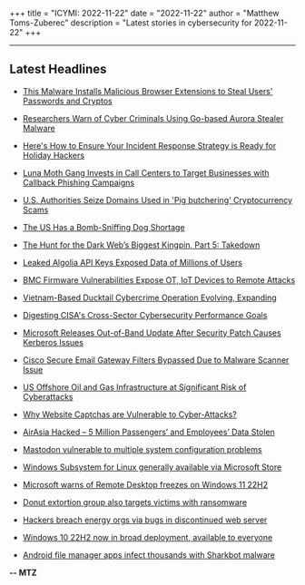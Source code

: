 +++
title = "ICYMI: 2022-11-22"
date = "2022-11-22"
author = "Matthew Toms-Zuberec"
description = "Latest stories in cybersecurity for 2022-11-22"
+++

---------------------------------------------------------------------------
## Latest Headlines
- [This Malware Installs Malicious Browser Extensions to Steal Users' Passwords and Cryptos](https://thehackernews.com/2022/11/this-malware-installs-malicious-browser.html)

- [Researchers Warn of Cyber Criminals Using Go-based Aurora Stealer Malware](https://thehackernews.com/2022/11/researchers-warn-of-cyber-criminals.html)

- [Here's How to Ensure Your Incident Response Strategy is Ready for Holiday Hackers](https://thehackernews.com/2022/11/heres-how-to-ensure-your-incident.html)

- [Luna Moth Gang Invests in Call Centers to Target Businesses with Callback Phishing Campaigns](https://thehackernews.com/2022/11/luna-moth-gang-invests-in-call-centers.html)

- [U.S. Authorities Seize Domains Used in 'Pig butchering' Cryptocurrency Scams](https://thehackernews.com/2022/11/us-authorities-seize-domains-used-in.html)

- [The US Has a Bomb-Sniffing Dog Shortage](https://www.wired.com/story/us-bomb-dog-shortage/)

- [The Hunt for the Dark Web’s Biggest Kingpin, Part 5: Takedown](https://www.wired.com/story/alphabay-series-part-5-takedown/)

- [Leaked Algolia API Keys Exposed Data of Millions of Users](https://www.securityweek.com/leaked-algolia-api-keys-exposed-data-millions-users)

- [BMC Firmware Vulnerabilities Expose OT, IoT Devices to Remote Attacks](https://www.securityweek.com/bmc-firmware-vulnerabilities-expose-ot-iot-devices-remote-attacks)

- [Vietnam-Based Ducktail Cybercrime Operation Evolving, Expanding](https://www.securityweek.com/vietnam-based-ducktail-cybercrime-operation-evolving-expanding)

- [Digesting CISA's Cross-Sector Cybersecurity Performance Goals](https://www.securityweek.com/digesting-cisas-cross-sector-cybersecurity-performance-goals)

- [Microsoft Releases Out-of-Band Update After Security Patch Causes Kerberos Issues](https://www.securityweek.com/microsoft-releases-out-band-update-after-security-patch-causes-kerberos-issues)

- [Cisco Secure Email Gateway Filters Bypassed Due to Malware Scanner Issue](https://www.securityweek.com/cisco-secure-email-gateway-filters-bypassed-due-malware-scanner-issue)

- [US Offshore Oil and Gas Infrastructure at Significant Risk of Cyberattacks](https://www.securityweek.com/us-offshore-oil-and-gas-infrastructure-significant-risk-cyberattacks)

- [Why Website Captchas are Vulnerable to Cyber-Attacks?](https://cybersecuritynews.com/why-website-captchas-are-vulnerable-to-cyber-attacks/)

- [AirAsia Hacked – 5 Million Passengers’ and Employees’ Data Stolen](https://cybersecuritynews.com/airasia-hacked/)

- [Mastodon vulnerable to multiple system configuration problems](https://portswigger.net/daily-swig/mastodon-vulnerable-to-multiple-system-configuration-problems)

- [Windows Subsystem for Linux generally available via Microsoft Store](https://www.bleepingcomputer.com/news/microsoft/windows-subsystem-for-linux-generally-available-via-microsoft-store/)

- [Microsoft warns of Remote Desktop freezes on Windows 11 22H2](https://www.bleepingcomputer.com/news/microsoft/microsoft-warns-of-remote-desktop-freezes-on-windows-11-22h2/)

- [Donut extortion group also targets victims with ransomware](https://www.bleepingcomputer.com/news/security/donut-extortion-group-also-targets-victims-with-ransomware/)

- [Hackers breach energy orgs via bugs in discontinued web server](https://www.bleepingcomputer.com/news/security/hackers-breach-energy-orgs-via-bugs-in-discontinued-web-server/)

- [Windows 10 22H2 now in broad deployment, available to everyone](https://www.bleepingcomputer.com/news/microsoft/windows-10-22h2-now-in-broad-deployment-available-to-everyone/)

- [Android file manager apps infect thousands with Sharkbot malware](https://www.bleepingcomputer.com/news/security/android-file-manager-apps-infect-thousands-with-sharkbot-malware/)

**-- MTZ**